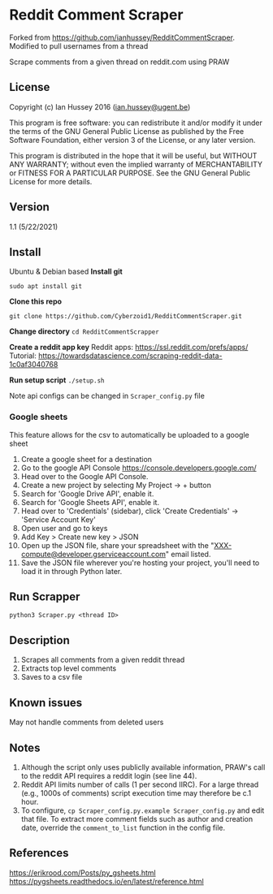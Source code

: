 # Reddit Comment Scraper
Forked from https://github.com/ianhussey/RedditCommentScraper. Modified to pull usernames from a thread

Scrape comments from a given thread on reddit.com using PRAW

## License
Copyright (c) Ian Hussey 2016 (ian.hussey@ugent.be)

This program is free software: you can redistribute it and/or modify it under the terms of the GNU General Public License as published by the Free Software Foundation, either version 3 of the License, or any later version.

This program is distributed in the hope that it will be useful, but WITHOUT ANY WARRANTY; without even the implied warranty of MERCHANTABILITY or FITNESS FOR A PARTICULAR PURPOSE. See the GNU General Public License for more details.

## Version
1.1 (5/22/2021)

## Install
Ubuntu & Debian based
**Install git**

`sudo apt install git`

**Clone this repo**

`git clone https://github.com/Cyberzoid1/RedditCommentScraper.git`

**Change directory**
`cd RedditCommentScrapper`

**Create a reddit app key**
Reddit apps: https://ssl.reddit.com/prefs/apps/
Tutorial: https://towardsdatascience.com/scraping-reddit-data-1c0af3040768

**Run setup script**
`./setup.sh`

Note api configs can be changed in `Scraper_config.py` file

### Google sheets
This feature allows for the csv to automatically be uploaded to a google sheet
1. Create a google sheet for a destination
2. Go to the google API Console https://console.developers.google.com/
3. Head over to the Google API Console.
4. Create a new project by selecting My Project -> + button
5. Search for 'Google Drive API', enable it.
6. Search for 'Google Sheets API', enable it.
7. Head over to 'Credentials' (sidebar), click 'Create Credentials' -> 'Service Account Key'
8. Open user and go to keys
9. Add Key > Create new key > JSON
10. Open up the JSON file, share your spreadsheet with the "XXX-compute@developer.gserviceaccount.com" email listed.
11. Save the JSON file wherever you're hosting your project, you'll need to load it in through Python later.

## Run Scrapper
`python3 Scraper.py <thread ID>`


## Description
1. Scrapes all comments from a given reddit thread
2. Extracts top level comments
3. Saves to a csv file

## Known issues
May not handle comments from deleted users

## Notes
1. Although the script only uses publiclly available information, PRAW's call to the reddit API requires a reddit login (see line 44).
2. Reddit API limits number of calls (1 per second IIRC). For a large thread (e.g., 1000s of comments) script execution time may therefore be c.1 hour.
3. To configure, `cp Scraper_config.py.example Scraper_config.py` and edit that file. To extract more comment fields such as author and creation date, override the `comment_to_list` function in the config file.

## References
https://erikrood.com/Posts/py_gsheets.html
https://pygsheets.readthedocs.io/en/latest/reference.html
